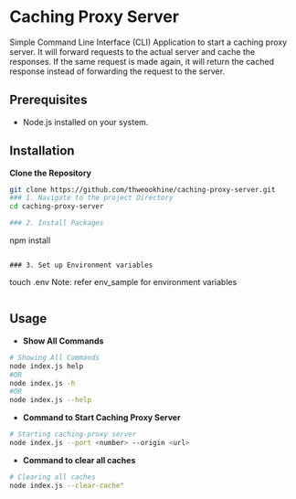 # Caching Proxy Server

Simple Command Line Interface (CLI) Application to start a caching proxy server. It will forward requests to the actual server and cache the responses. If the same request is made again, it will return the cached response instead of forwarding the request to the server.

## Prerequisites

- Node.js installed on your system.

## Installation

**Clone the Repository**

```bash
git clone https://github.com/thweookhine/caching-proxy-server.git
### 1. Navigate to the project Directory
cd caching-proxy-server

### 2. Install Packages

```

npm install

```

### 3. Set up Environment variables

```

touch .env
Note: refer env_sample for environment variables

```

```

## Usage

- **Show All Commands**

```bash
# Showing All Commands
node index.js help
#OR
node index.js -h
#OR
node index.js --help
```

- **Command to Start Caching Proxy Server**

```bash
# Starting caching-proxy server
node index.js --port <number> --origin <url>
```

- **Command to clear all caches**

```bash
# Clearing all caches
node index.js --clear-cache"
```
